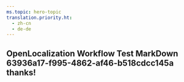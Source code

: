 ```yaml
---
ms.topic: hero-topic
translation.priority.ht: 
  - zh-cn
  - de-de
---
```

## OpenLocalization Workflow Test MarkDown 63936a17-f995-4862-af46-b518cdcc145a thanks!
